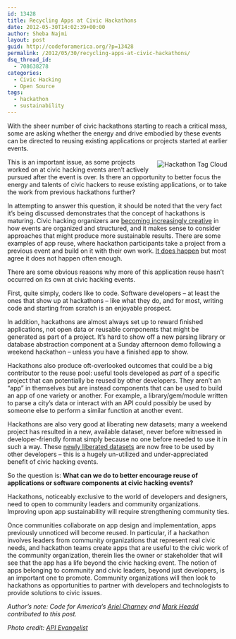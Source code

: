 ```yaml
---
id: 13428
title: Recycling Apps at Civic Hackathons
date: 2012-05-30T14:02:39+00:00
author: Sheba Najmi
layout: post
guid: http://codeforamerica.org/?p=13428
permalink: /2012/05/30/recycling-apps-at-civic-hackathons/
dsq_thread_id:
  - 708638278
categories:
  - Civic Hacking
  - Open Source
tags:
  - hackathon
  - sustainability
---
```

With the sheer number of civic hackathons starting to reach a critical mass, some are asking whether the energy and drive embodied by these events can be directed to reusing existing applications or projects started at earlier events.

[<img class="aligncenter size-medium wp-image-13649" style="float: right; padding: 5px; margin-left: 10px;" title="Hackathon Tag Cloud" src="http://codeforamerica.org/wp-content/uploads/2012/05/Hackathon-Tag-Cloud-2-300x179.png" alt="Hackathon Tag Cloud" />](http://codeforamerica.org/wp-content/uploads/2012/05/Hackathon-Tag-Cloud-2.png)

This is an important issue, as some projects worked on at civic hacking events aren’t actively pursued after the event is over. Is there an opportunity to better focus the energy and talents of civic hackers to reuse existing applications, or to take the work from previous hackathons further?

In attempting to answer this question, it should be noted that the very fact it’s being discussed demonstrates that the concept of hackathons is maturing. Civic hacking organizers are [becoming increasingly creative](http://codeforamerica.org/2012/04/30/building-the-new-civic-hackathon/) in how events are organized and structured, and it makes sense to consider approaches that might produce more sustainable results. There are some examples of app reuse, where hackathon participants take a project from a previous event and build on it with their own work. [It does happen](http://civic.io/2012/05/02/philly-tech-week-hackathon-recap/) but most agree it does not happen often enough.

There are some obvious reasons why more of this application reuse hasn’t occurred on its own at civic hacking events.

First, quite simply, coders like to code. Software developers – at least the ones that show up at hackathons – like what they do, and for most, writing code and starting from scratch is an enjoyable prospect.

In addition, hackathons are almost always set up to reward finished applications, not open data or reusable components that might be generated as part of a project. It’s hard to show off a new parsing library or database abstraction component at a Sunday afternoon demo following a weekend hackathon – unless you have a finished app to show.

Hackathons also produce oft-overlooked outcomes that could be a big contributor to the reuse pool: useful tools developed as _part_ of a specific project that can potentially be reused by other developers. They aren’t an “app” in themselves but are instead components that can be used to build an app of one variety or another. For example, a library/gem/module written to parse a city&#8217;s data or interact with an API could possibly be used by someone else to perform a similar function at another event.

Hackathons are also very good at liberating new datasets; many a weekend project has resulted in a new, available dataset, never before witnessed in developer-friendly format simply because no one before needed to use it in such a way. These [newly liberated datasets](http://codeforamerica.org/?cfa_project=data-couch#) are now free to be used by other developers – this is a hugely un-utilized and under-appreciated benefit of civic hacking events.

So the question is: **What can we do to better encourage reuse of applications or software components at civic hacking events?**

Hackathons, noticeably exclusive to the world of developers and designers, need to open to community leaders and community organizations. Improving upon app sustainability will require strengthening community ties.

Once communities collaborate on app design and implementation, apps previously unnoticed will become reused. In particular, if a hackathon involves leaders from community organizations that represent real civic needs, and hackathon teams create apps that are useful to the civic work of the community organization, therein lies the owner or stakeholder that will see that the app has a life beyond the civic hacking event. The notion of apps belonging to community and civic leaders, beyond just developers, is an important one to promote. Community organizations will then look to hackathons as opportunities to partner with developers and technologists to provide solutions to civic issues.

_Author&#8217;s note: Code for America&#8217;s [Ariel Charney](http://codeforamerica.org/author/ariel) and [Mark Headd](http://codeforamerica.org/author/mark-headd/) contributed to this post._

_Photo credit: <a href="http://www.apievangelist.com/" target="_blank">API Evangelist</a>_